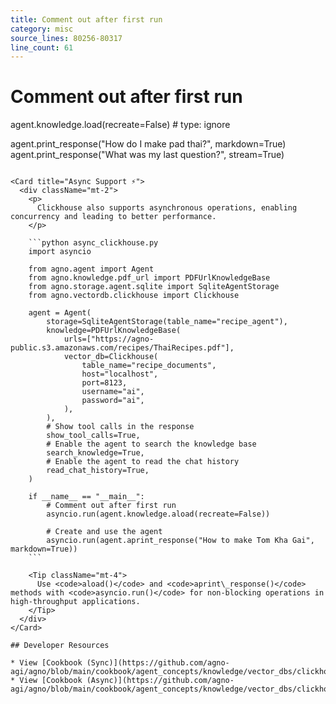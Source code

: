 ```yaml
---
title: Comment out after first run
category: misc
source_lines: 80256-80317
line_count: 61
---
```


# Comment out after first run
agent.knowledge.load(recreate=False)  # type: ignore

agent.print_response("How do I make pad thai?", markdown=True)
agent.print_response("What was my last question?", stream=True)
```

<Card title="Async Support ⚡">
  <div className="mt-2">
    <p>
      Clickhouse also supports asynchronous operations, enabling concurrency and leading to better performance.
    </p>

    ```python async_clickhouse.py
    import asyncio

    from agno.agent import Agent
    from agno.knowledge.pdf_url import PDFUrlKnowledgeBase
    from agno.storage.agent.sqlite import SqliteAgentStorage
    from agno.vectordb.clickhouse import Clickhouse

    agent = Agent(
        storage=SqliteAgentStorage(table_name="recipe_agent"),
        knowledge=PDFUrlKnowledgeBase(
            urls=["https://agno-public.s3.amazonaws.com/recipes/ThaiRecipes.pdf"],
            vector_db=Clickhouse(
                table_name="recipe_documents",
                host="localhost",
                port=8123,
                username="ai",
                password="ai",
            ),
        ),
        # Show tool calls in the response
        show_tool_calls=True,
        # Enable the agent to search the knowledge base
        search_knowledge=True,
        # Enable the agent to read the chat history
        read_chat_history=True,
    )

    if __name__ == "__main__":
        # Comment out after first run
        asyncio.run(agent.knowledge.aload(recreate=False))

        # Create and use the agent
        asyncio.run(agent.aprint_response("How to make Tom Kha Gai", markdown=True))
    ```

    <Tip className="mt-4">
      Use <code>aload()</code> and <code>aprint\_response()</code> methods with <code>asyncio.run()</code> for non-blocking operations in high-throughput applications.
    </Tip>
  </div>
</Card>

## Developer Resources

* View [Cookbook (Sync)](https://github.com/agno-agi/agno/blob/main/cookbook/agent_concepts/knowledge/vector_dbs/clickhouse_db/clickhouse.py)
* View [Cookbook (Async)](https://github.com/agno-agi/agno/blob/main/cookbook/agent_concepts/knowledge/vector_dbs/clickhouse_db/async_clickhouse.py)


